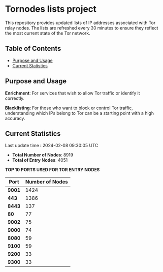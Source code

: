 # Tornodes lists project

This repository provides updated lists of IP addresses associated with Tor relay nodes. The lists are refreshed every 30 minutes to ensure they reflect the most current state of the Tor network.

## Table of Contents

- [Purpose and Usage](#purpose-and-usage)
- [Current Statistics](#current-statistics)


## Purpose and Usage

**Enrichment**: For services that wish to allow Tor traffic or identify it correctly.

**Blacklisting**: For those who want to block or control Tor traffic, understanding which IPs belong to Tor can be a starting point with a high accuracy.

## Current Statistics

Last update time : 2024-02-08 09:30:05 UTC

- **Total Number of Nodes**: 8919
- **Total of Entry Nodes**: 4051

**TOP 10 PORTS USED FOR TOR ENTRY NODES**

| **Port** | **Number of Nodes** |
|------|-----------------|
| **9001**   | 1424  |
| **443**   | 1386  |
| **8443**   | 137  |
| **80**   | 77  |
| **9002**   | 75  |
| **9000**   | 74  |
| **8080**   | 59  |
| **9100**   | 59  |
| **9200**   | 33  |
| **9300**   | 33  |

